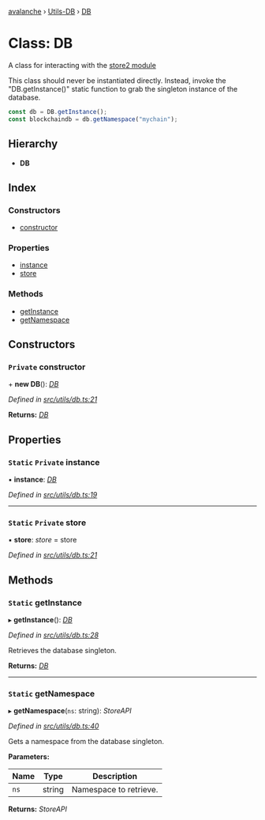 [avalanche](../README.md) › [Utils-DB](../modules/utils_db.md) › [DB](utils_db.db.md)

# Class: DB

A class for interacting with the [store2 module](https://github.com/nbubna/store)

This class should never be instantiated directly. Instead, invoke the "DB.getInstance()" static
function to grab the singleton instance of the database.

```js
const db = DB.getInstance();
const blockchaindb = db.getNamespace("mychain");
```

## Hierarchy

* **DB**

## Index

### Constructors

* [constructor](utils_db.db.md#private-constructor)

### Properties

* [instance](utils_db.db.md#static-private-instance)
* [store](utils_db.db.md#static-private-store)

### Methods

* [getInstance](utils_db.db.md#static-getinstance)
* [getNamespace](utils_db.db.md#static-getnamespace)

## Constructors

### `Private` constructor

\+ **new DB**(): *[DB](utils_db.db.md)*

*Defined in [src/utils/db.ts:21](https://github.com/ava-labs/avalanchejs/blob/ccc6083/src/utils/db.ts#L21)*

**Returns:** *[DB](utils_db.db.md)*

## Properties

### `Static` `Private` instance

▪ **instance**: *[DB](utils_db.db.md)*

*Defined in [src/utils/db.ts:19](https://github.com/ava-labs/avalanchejs/blob/ccc6083/src/utils/db.ts#L19)*

___

### `Static` `Private` store

▪ **store**: *store* = store

*Defined in [src/utils/db.ts:21](https://github.com/ava-labs/avalanchejs/blob/ccc6083/src/utils/db.ts#L21)*

## Methods

### `Static` getInstance

▸ **getInstance**(): *[DB](utils_db.db.md)*

*Defined in [src/utils/db.ts:28](https://github.com/ava-labs/avalanchejs/blob/ccc6083/src/utils/db.ts#L28)*

Retrieves the database singleton.

**Returns:** *[DB](utils_db.db.md)*

___

### `Static` getNamespace

▸ **getNamespace**(`ns`: string): *StoreAPI*

*Defined in [src/utils/db.ts:40](https://github.com/ava-labs/avalanchejs/blob/ccc6083/src/utils/db.ts#L40)*

Gets a namespace from the database singleton.

**Parameters:**

Name | Type | Description |
------ | ------ | ------ |
`ns` | string | Namespace to retrieve.  |

**Returns:** *StoreAPI*
